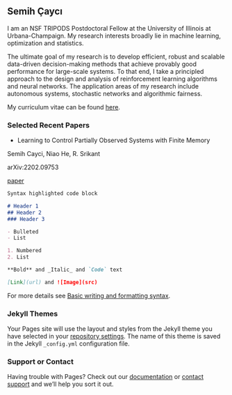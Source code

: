## Semih Çaycı

I am an NSF TRIPODS Postdoctoral Fellow at the University of Illinois at Urbana-Champaign. My research interests broadly lie in machine learning, optimization and statistics.

The ultimate goal of my research is to develop efficient, robust and scalable data-driven decision-making methods that achieve provably good performance for large-scale systems. To that end, I take a principled approach to the design and analysis of reinforcement learning algorithms and neural networks. The application areas of my research include autonomous systems, stochastic networks and algorithmic fairness.

My curriculum vitae can be found [here](https://drive.google.com/file/d/1-H0KwS6_AMoKGYeVi1ZqOOS0mv3VuWt6/view?usp=sharing).

### Selected Recent Papers

- Learning to Control Partially Observed Systems with Finite Memory

Semih Cayci, Niao He, R. Srikant

arXiv:2202.09753

[paper](https://arxiv.org/abs/2202.09753)

```markdown
Syntax highlighted code block

# Header 1
## Header 2
### Header 3

- Bulleted
- List

1. Numbered
2. List

**Bold** and _Italic_ and `Code` text

[Link](url) and ![Image](src)
```

For more details see [Basic writing and formatting syntax](https://docs.github.com/en/github/writing-on-github/getting-started-with-writing-and-formatting-on-github/basic-writing-and-formatting-syntax).

### Jekyll Themes

Your Pages site will use the layout and styles from the Jekyll theme you have selected in your [repository settings](https://github.com/semihcayci/semihcayci.github.io/settings/pages). The name of this theme is saved in the Jekyll `_config.yml` configuration file.

### Support or Contact

Having trouble with Pages? Check out our [documentation](https://docs.github.com/categories/github-pages-basics/) or [contact support](https://support.github.com/contact) and we’ll help you sort it out.
